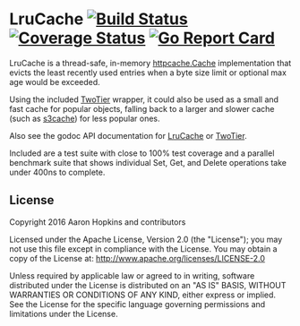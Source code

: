 LruCache [![Build Status](https://github.com/die-net/lrucache/actions/workflows/go-test.yml/badge.svg)](https://github.com/die-net/lrucache/actions/workflows/go-test.yml) [![Coverage Status](https://coveralls.io/repos/github/die-net/lrucache/badge.svg?branch=main)](https://coveralls.io/github/die-net/lrucache?branch=main) [![Go Report Card](https://goreportcard.com/badge/github.com/die-net/lrucache)](https://goreportcard.com/report/github.com/die-net/lrucache)
========

LruCache is a thread-safe, in-memory [httpcache.Cache](https://github.com/gregjones/httpcache) implementation that evicts the least recently used entries when a byte size limit or optional max age would be exceeded.

Using the included [TwoTier](https://github.com/die-net/lrucache/tree/main/twotier) wrapper, it could also be used as a small and fast cache for popular objects, falling back to a larger and slower cache (such as [s3cache](https://github.com/sourcegraph/s3cache)) for less popular ones.

Also see the godoc API documentation for [LruCache](https://godoc.org/github.com/die-net/lrucache) or [TwoTier](https://godoc.org/github.com/die-net/lrucache/twotier).

Included are a test suite with close to 100% test coverage and a parallel benchmark suite that shows individual Set, Get, and Delete operations take under 400ns to complete.

License
-------

Copyright 2016 Aaron Hopkins and contributors

Licensed under the Apache License, Version 2.0 (the "License"); you may not use this file except in compliance with the License. You may obtain a copy of the License at: http://www.apache.org/licenses/LICENSE-2.0

Unless required by applicable law or agreed to in writing, software distributed under the License is distributed on an "AS IS" BASIS, WITHOUT WARRANTIES OR CONDITIONS OF ANY KIND, either express or implied. See the License for the specific language governing permissions and limitations under the License.
